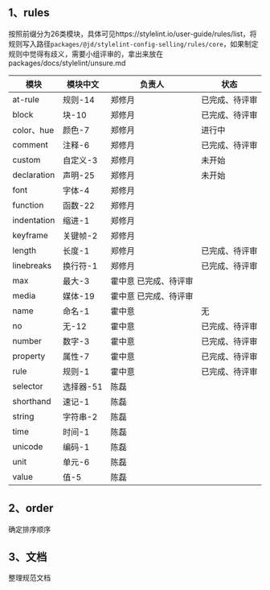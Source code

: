 ## 1、rules
按照前缀分为26类模块，具体可见https://stylelint.io/user-guide/rules/list，将规则写入路径`packages/@jd/stylelint-config-selling/rules/core`，如果制定规则中觉得有歧义，需要小组评审的，拿出来放在packages/docs/stylelint/unsure.md

| 模块 | 模块中文 | 负责人 | 状态
|  ----  |  ----  |  ----  |  -- | 
| at-rule | 规则-14   |  郑修月  |  已完成、待评审
| block   | 块-10     |  郑修月  |  已完成、待评审
| color、hue   | 颜色-7   |  郑修月  |  进行中
| comment | 注释-6   |  郑修月  |  已完成、待评审
| custom  | 自定义-3 |  郑修月  |  未开始
| declaration | 声明-25 | 郑修月 |  未开始
| font | 字体-4 | 郑修月
| function | 函数-22 | 郑修月
| indentation | 缩进-1 | 郑修月
| keyframe | 关键帧-2 | 郑修月
| length | 长度-1 |  郑修月  |  已完成、待评审
| linebreaks | 换行符-1 | 郑修月  |  已完成、待评审
| max | 最大-3 | 霍中意 已完成、待评审
| media | 媒体-19 | 霍中意 已完成、待评审
| name | 命名-1 | 霍中意  |  无
| no | 无-12 | 霍中意  |  已完成、待评审
| number | 数字-3 | 霍中意  |  已完成、待评审
| property | 属性-7 | 霍中意  |  已完成、待评审
| rule | 规则-1   |  霍中意  |  已完成、待评审
| selector | 选择器-51 | 陈磊
| shorthand | 速记-1 | 陈磊
| string | 字符串-2 | 陈磊
| time | 时间-1 | 陈磊
| unicode | 编码-1 | 陈磊
| unit | 单元-6 | 陈磊
| value | 值-5 | 陈磊

## 2、order
确定排序顺序

## 3、文档
整理规范文档